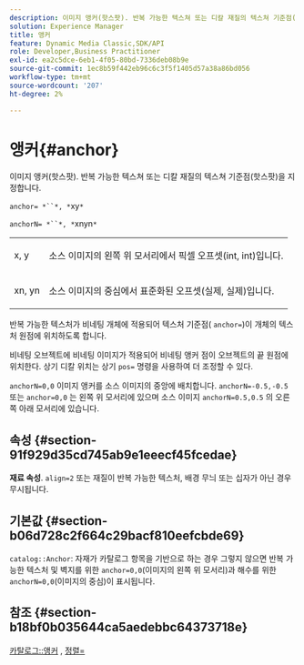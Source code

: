 ```yaml
---
description: 이미지 앵커(핫스팟). 반복 가능한 텍스쳐 또는 디칼 재질의 텍스쳐 기준점(핫스팟)을 지정합니다.
solution: Experience Manager
title: 앵커
feature: Dynamic Media Classic,SDK/API
role: Developer,Business Practitioner
exl-id: ea2c5dce-6eb1-4f05-80bd-7336deb08b9e
source-git-commit: 1ec8b59f442eb96c6c3f5f1405d57a38a86bd056
workflow-type: tm+mt
source-wordcount: '207'
ht-degree: 2%

---
```


# 앵커{#anchor}

이미지 앵커(핫스팟). 반복 가능한 텍스쳐 또는 디칼 재질의 텍스쳐 기준점(핫스팟)을 지정합니다.

`anchor= *``*, *`xy`*`

`anchorN= *``*, *`xnyn`*`

<table id="simpletable_1D8E91D8424A424787C4D20C9B040115"> 
 <tr class="strow"> 
  <td class="stentry"> <p><span class="varname"> x</span>,  <span class="varname"> y</span> </p></td> 
  <td class="stentry"> <p>소스 이미지의 왼쪽 위 모서리에서 픽셀 오프셋(int, int)입니다. </p></td> 
 </tr> 
 <tr class="strow"> 
  <td class="stentry"> <p><span class="varname"> xn</span>,  <span class="varname"> yn</span> </p></td> 
  <td class="stentry"> <p>소스 이미지의 중심에서 표준화된 오프셋(실제, 실제)입니다. </p></td> 
 </tr> 
</table>

반복 가능한 텍스처가 비네팅 개체에 적용되어 텍스처 기준점( `anchor=`)이 개체의 텍스처 원점에 위치하도록 합니다.

비네팅 오브젝트에 비네팅 이미지가 적용되어 비네팅 앵커 점이 오브젝트의 끝 원점에 위치한다. 상기 디칼 위치는 상기 `pos=` 명령을 사용하여 더 조정할 수 있다.

`anchorN=0,0` 이미지 앵커를 소스 이미지의 중앙에 배치합니다. `anchorN=-0.5,-0.5` 또는 `anchor=0,0` 는 왼쪽 위 모서리에 있으며 소스 이미지 `anchorN=0.5,0.5` 의 오른쪽 아래 모서리에 있습니다.

## 속성 {#section-91f929d35cd745ab9e1eeecf45fcedae}

**재료 속성**. `align=2` 또는 재질이 반복 가능한 텍스처, 배경 무늬 또는 십자가 아닌 경우 무시됩니다.

## 기본값 {#section-b06d728c2f664c29bacf810eefcbde69}

`catalog::Anchor`: 자재가 카탈로그 항목을 기반으로 하는 경우 그렇지 않으면 반복 가능한 텍스처 및 벽지를 위한 `anchor=0,0`(이미지의 왼쪽 위 모서리)과 해수를 위한 `anchorN=0,0`(이미지의 중심)이 표시됩니다.

## 참조 {#section-b18bf0b035644ca5aedebbc64373718e}

[카탈로그::앵커](../../../../../ir-api/material-cat/image-rendering-api-ref/c-ir-material-catalog/c-ir-material-data-reference/r-ir-cat-anchor.md#reference-d9b1d49db1fc440686f64b84453297ab) ,  [정렬=](../../../../../ir-api/http-protocol/image-rendering-api-ref/c-ir-http-protocol-ref/c-ir-http-protocol-command-reference/r-ir-align.md#reference-4d63baa522ce42f9b15167ba34c5c6a7)
